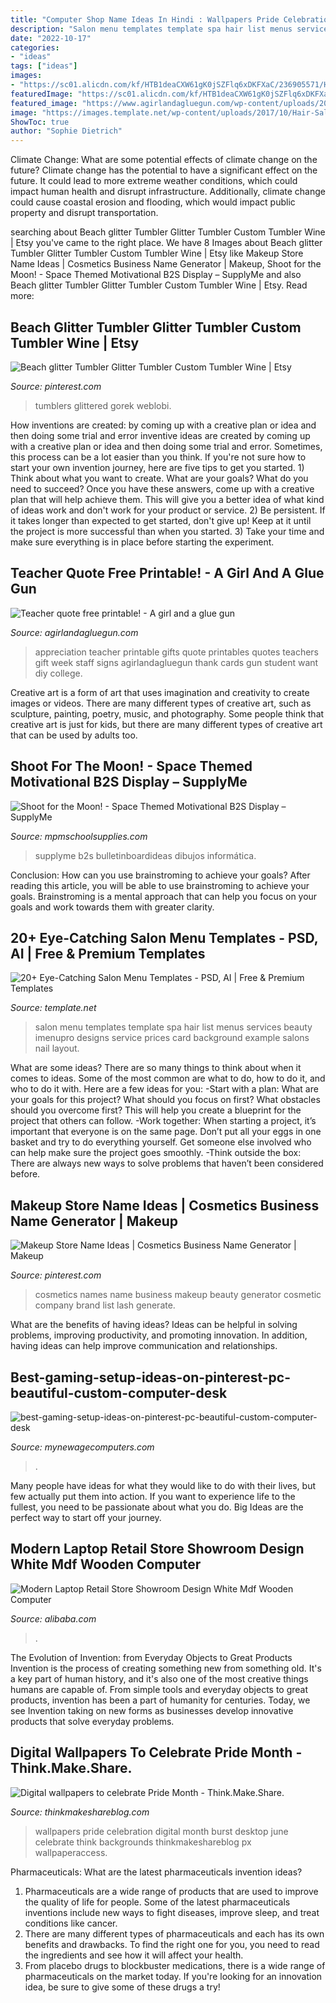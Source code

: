 ```yaml
---
title: "Computer Shop Name Ideas In Hindi : Wallpapers Pride Celebration Digital Month Burst Desktop June Celebrate Think Backgrounds Thinkmakeshareblog Px Wallpaperaccess"
description: "Salon menu templates template spa hair list menus services beauty imenupro designs service prices card background example salons nail layout"
date: "2022-10-17"
categories:
- "ideas"
tags: ["ideas"]
images:
- "https://sc01.alicdn.com/kf/HTB1deaCXW61gK0jSZFlq6xDKFXaC/236905571/HTB1deaCXW61gK0jSZFlq6xDKFXaC.jpg"
featuredImage: "https://sc01.alicdn.com/kf/HTB1deaCXW61gK0jSZFlq6xDKFXaC/236905571/HTB1deaCXW61gK0jSZFlq6xDKFXaC.jpg"
featured_image: "https://www.agirlandagluegun.com/wp-content/uploads/2015/04/teacher-appreciation-print-2-1-900x1241.jpg"
image: "https://images.template.net/wp-content/uploads/2017/10/Hair-Salon-Menu-Design-Template.png"
ShowToc: true
author: "Sophie Dietrich"
---
```



Climate Change: What are some potential effects of climate change on the future?
Climate change has the potential to have a significant effect on the future. It could lead to more extreme weather conditions, which could impact human health and disrupt infrastructure. Additionally, climate change could cause coastal erosion and flooding, which would impact public property and disrupt transportation.

	

		
searching about Beach glitter Tumbler Glitter Tumbler Custom Tumbler Wine | Etsy you've came to the right place. We have 8 Images about Beach glitter Tumbler Glitter Tumbler Custom Tumbler Wine | Etsy like Makeup Store Name Ideas | Cosmetics Business Name Generator | Makeup, Shoot for the Moon! - Space Themed Motivational B2S Display – SupplyMe and also Beach glitter Tumbler Glitter Tumbler Custom Tumbler Wine | Etsy. Read more:
		
    
## Beach Glitter Tumbler Glitter Tumbler Custom Tumbler Wine | Etsy

<img loading=lazy src="https://i.pinimg.com/originals/b6/a5/6e/b6a56e76bb6156c2bd470fe700dbbcdd.jpg" onerror="this.onerror=null;this.src='https://tse3.mm.bing.net/th?id=OIP._zZr5EYWlc_gyr59I9lDNQHaJ4&amp;pid=15.1';" alt="Beach glitter Tumbler Glitter Tumbler Custom Tumbler Wine | Etsy">

_Source: pinterest.com_

>tumblers glittered gorek weblobi. 

	

How inventions are created: by coming up with a creative plan or idea and then doing some trial and error
inventive ideas are created by coming up with a creative plan or idea and then doing some trial and error. Sometimes, this process can be a lot easier than you think. If you're not sure how to start your own invention journey, here are five tips to get you started. 1) Think about what you want to create. What are your goals? What do you need to succeed? Once you have these answers, come up with a creative plan that will help achieve them. This will give you a better idea of what kind of ideas work and don't work for your product or service. 2) Be persistent. If it takes longer than expected to get started, don't give up! Keep at it until the project is more successful than when you started. 3) Take your time and make sure everything is in place before starting the experiment.

    
## Teacher Quote Free Printable! - A Girl And A Glue Gun

<img loading=lazy src="https://www.agirlandagluegun.com/wp-content/uploads/2015/04/teacher-appreciation-print-2-1-900x1241.jpg" onerror="this.onerror=null;this.src='https://tse2.mm.bing.net/th?id=OIP._YKcVPguGR53Gm76HvsomwHaKN&amp;pid=15.1';" alt="Teacher quote free printable! - A girl and a glue gun">

_Source: agirlandagluegun.com_

>appreciation teacher printable gifts quote printables quotes teachers gift week staff signs agirlandagluegun thank cards gun student want diy college. 

	

Creative art is a form of art that uses imagination and creativity to create images or videos. There are many different types of creative art, such as sculpture, painting, poetry, music, and photography. Some people think that creative art is just for kids, but there are many different types of creative art that can be used by adults too.

    
## Shoot For The Moon! - Space Themed Motivational B2S Display – SupplyMe

<img loading=lazy src="http://cdn.shopify.com/s/files/1/1418/0968/products/Welcome-to-the-Media-Lab_grande.jpg?v=1522782214" onerror="this.onerror=null;this.src='https://tse1.mm.bing.net/th?id=OIP.EXQx1NEWSwAWd5U0AOAwsAHaFj&amp;pid=15.1';" alt="Shoot for the Moon! - Space Themed Motivational B2S Display – SupplyMe">

_Source: mpmschoolsupplies.com_

>supplyme b2s bulletinboardideas dibujos informática. 

	

Conclusion: How can you use brainstroming to achieve your goals?
After reading this article, you will be able to use brainstroming to achieve your goals. Brainstroming is a mental approach that can help you focus on your goals and work towards them with greater clarity.

    
## 20+ Eye-Catching Salon Menu Templates - PSD, AI | Free &amp; Premium Templates

<img loading=lazy src="https://images.template.net/wp-content/uploads/2017/10/Hair-Salon-Menu-Design-Template.png" onerror="this.onerror=null;this.src='https://tse2.mm.bing.net/th?id=OIP.G9IV1a2yvJUlFv0Y4HHWYwEcDb&amp;pid=15.1';" alt="20+ Eye-Catching Salon Menu Templates - PSD, AI | Free &amp; Premium Templates">

_Source: template.net_

>salon menu templates template spa hair list menus services beauty imenupro designs service prices card background example salons nail layout. 

	

What are some ideas?
There are so many things to think about when it comes to ideas. Some of the most common are what to do, how to do it, and who to do it with. Here are a few ideas for you: 
-Start with a plan: What are your goals for this project? What should you focus on first? What obstacles should you overcome first? This will help you create a blueprint for the project that others can follow. 
-Work together: When starting a project, it’s important that everyone is on the same page. Don’t put all your eggs in one basket and try to do everything yourself. Get someone else involved who can help make sure the project goes smoothly. 
-Think outside the box: There are always new ways to solve problems that haven’t been considered before.

    
## Makeup Store Name Ideas | Cosmetics Business Name Generator | Makeup

<img loading=lazy src="https://i.pinimg.com/736x/90/83/f4/9083f4e492557a10957a53fa76883b5c.jpg" onerror="this.onerror=null;this.src='https://tse1.mm.bing.net/th?id=OIP.uUVoEJ5I7NZ6VNw5MXIgwAHaLH&amp;pid=15.1';" alt="Makeup Store Name Ideas | Cosmetics Business Name Generator | Makeup">

_Source: pinterest.com_

>cosmetics names name business makeup beauty generator cosmetic company brand list lash generate. 

	

What are the benefits of having ideas?
Ideas can be helpful in solving problems, improving productivity, and promoting innovation. In addition, having ideas can help improve communication and relationships.

    
## Best-gaming-setup-ideas-on-pinterest-pc-beautiful-custom-computer-desk

<img loading=lazy src="http://www.mynewagecomputers.com/wp-content/uploads/2017/03/best-gaming-setup-ideas-on-pinterest-pc-beautiful-custom-computer-desk-images-concept-970x728.jpg" onerror="this.onerror=null;this.src='https://tse3.mm.bing.net/th?id=OIP.l2m4ypM6SbazE9ec95ZoZwHaFj&amp;pid=15.1';" alt="best-gaming-setup-ideas-on-pinterest-pc-beautiful-custom-computer-desk">

_Source: mynewagecomputers.com_

>. 

	

Many people have ideas for what they would like to do with their lives, but few actually put them into action. If you want to experience life to the fullest, you need to be passionate about what you do. Big Ideas are the perfect way to start off your journey.

    
## Modern Laptop Retail Store Showroom Design White Mdf Wooden Computer

<img loading=lazy src="https://sc01.alicdn.com/kf/HTB1deaCXW61gK0jSZFlq6xDKFXaC/236905571/HTB1deaCXW61gK0jSZFlq6xDKFXaC.jpg" onerror="this.onerror=null;this.src='https://tse1.mm.bing.net/th?id=OIP.tKXQ2HYap7tyw4r7T3knCgHaHa&amp;pid=15.1';" alt="Modern Laptop Retail Store Showroom Design White Mdf Wooden Computer">

_Source: alibaba.com_

>. 

	

The Evolution of Invention: from Everyday Objects to Great Products
Invention is the process of creating something new from something old. It's a key part of human history, and it's also one of the most creative things humans are capable of. From simple tools and everyday objects to great products, invention has been a part of humanity for centuries. Today, we see Invention taking on new forms as businesses develop innovative products that solve everyday problems.

    
## Digital Wallpapers To Celebrate Pride Month - Think.Make.Share.

<img loading=lazy src="http://www.thinkmakeshareblog.com/wp-content/uploads/Color-Burst-June-desktop-wallpaper-_-thinkmakeshareblog.jpg" onerror="this.onerror=null;this.src='https://tse3.mm.bing.net/th?id=OIP.pCKJ3VMxNMAMuqXZuNAwpQHaEv&amp;pid=15.1';" alt="Digital wallpapers to celebrate Pride Month - Think.Make.Share.">

_Source: thinkmakeshareblog.com_

>wallpapers pride celebration digital month burst desktop june celebrate think backgrounds thinkmakeshareblog px wallpaperaccess. 

	

Pharmaceuticals: What are the latest pharmaceuticals invention ideas?
1. Pharmaceuticals are a wide range of products that are used to improve the quality of life for people. Some of the latest pharmaceuticals inventions include new ways to fight diseases, improve sleep, and treat conditions like cancer.
2. There are many different types of pharmaceuticals and each has its own benefits and drawbacks. To find the right one for you, you need to read the ingredients and see how it will affect your health.
3. From placebo drugs to blockbuster medications, there is a wide range of pharmaceuticals on the market today. If you're looking for an innovation idea, be sure to give some of these drugs a try!

